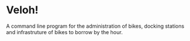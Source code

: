# Veloh!

A command line program for the administration of bikes, docking stations and infrastruture of bikes to borrow by the hour.

